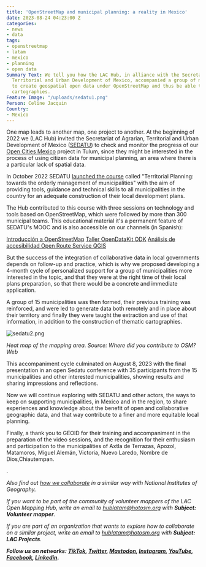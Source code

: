 ```yaml
---
title: 'OpenStreetMap and municipal planning: a reality in Mexico'
date: 2023-08-24 04:23:00 Z
categories:
- news
- data
tags:
- openstreetmap
- latam
- mexico
- planning
- open data
Summary Text: We tell you how the LAC Hub, in alliance with the Secretariat of Agrarian,
  Territorial and Urban Development of Mexico, accompanied a group of municipalities
  to create geospatial open data under OpenStreetMap and thus be able to build thematic
  cartographies.
Feature Image: "/uploads/sedatu1.png"
Person: Celine Jacquin
Country:
- Mexico
---
```


One map leads to another map, one project to another. At the beginning of 2022 we (LAC Hub) invited the Secretariat of Agrarian, Territorial and Urban Development of Mexico ([SEDATU](https://www.gob.mx/sedatu)) to check and monitor the progress of our [Open Cities Mexico](https://www.hotosm.org/projects/open-cities-mexico/) project in Tulum, since they might be interested in the process of using citizen data for municipal planning, an area where there is a particular lack of spatial data.

In October 2022 SEDATU [launched the course](https://www.gob.mx/sedatu/prensa/lanza-sedatu-curso-de-planeacion-territorial-para-gobiernos-municipales) called "Territorial Planning: towards the orderly management of municipalities" with the aim of providing tools, guidance and technical skills to all municipalities in the country for an adequate construction of their local development plans.

The Hub contributed to this course with three sessions on technology and tools based on OpenStreetMap, which were followed by more than 300 municipal teams. This educational material it's a permanent feature of SEDATU's MOOC and is also accessible on our channels (in Spanish):

[Introducción a OpenStreetMap](https://www.youtube.com/playlist?list=PLyiu4yvtc5HnoQ4KMvdnM1oZ_rF8THDjr)
[Taller OpenDataKit ODK](https://www.youtube.com/playlist?list=PLyiu4yvtc5Hl2MYq4LnuBlQ8U5BHoxTI2)
[Análisis de accesibilidad Open Route Service QGIS](https://www.youtube.com/playlist?list=PLyiu4yvtc5HlAn8-16KqPGsBSCJps2ULP)

But the success of the integration of collaborative data in local governments depends on follow-up and practice, which is why we proposed developing a 4-month cycle of personalized support for a group of municipalities more interested in the topic, and that they were at the right time of their local plans preparation, so that there would be a concrete and immediate application.

A group of 15 municipalities was then formed, their previous training was reinforced, and were led to generate data both remotely and in place about their territory and finally they were taught the extraction and use of that information, in addition to the construction of thematic cartographies.

![sedatu2.png](/uploads/sedatu2.png)

*Heat map of the mapping area. Source: Where did you contribute to OSM? Web*

This accompaniment cycle culminated on August 8, 2023 with the final presentation in an open Sedatu conference with 35 participants from the 15 municipalities and other interested municipalities, showing results and sharing impressions and reflections.

Now we will continue exploring with SEDATU and other actors, the ways to keep on supporting municipalities, in Mexico and in the region, to share experiences and knowledge about the benefit of open and collaborative geographic data, and that way contribute to a finer and more equitable local planning.

Finally, a thank you to GEOID for their training and accompaniment in the preparation of the video sessions, and the recognition for their enthusiasm and participation to the municipalities of Axtla de Terrazas, Apozol, Matamoros, Miguel Alemán, Victoria, Nuevo Laredo, Nombre de Dios,Chiautempan.

.

*Also find out [how we collaborate](https://www.hotosm.org/updates/openstreetmap-y-las-cartografias-oficiales/) in a similar way with National Institutes of Geography.*

*If you want to be part of the community of volunteer mappers of the LAC Open Mapping Hub, write an email to [hublatam@hotosm.org](https://www.hotosm.org/updates/mapping-as-a-response-to-the-disaster-in-esmeraldas-ecuador/hublatam@hotosm.org) with **Subject: Volunteer mapper**.*

*If you are part of an organization that wants to explore how to collaborate on a similar project, write an email to [hublatam@hotosm.org](https://www.hotosm.org/updates/mapping-as-a-response-to-the-disaster-in-esmeraldas-ecuador/hublatam@hotosm.org) with **Subject: LAC Projects**.*

***Follow us on networks: [TikTok](https://www.tiktok.com/@mapeoabierto_la?lang=es), [Twitter](https://twitter.com/mapeoabierto_la), [Mastodon](https://mapstodon.space/@mapeoabierto_la), [Instagram](https://www.instagram.com/mapeoabierto_la/), [YouTube](https://www.youtube.com/channel/UCTH6Z_QODJ4NmmBmubS68VA), [Facebook](https://www.facebook.com/Mapeo-abierto-Am%C3%A9rica-Latina-102804808622456/), [Linkedin](https://www.linkedin.com/showcase/91453300/admin/feed/posts/).***
